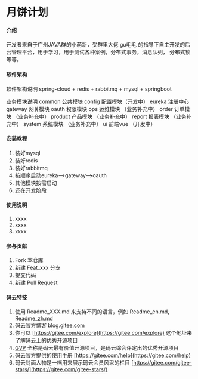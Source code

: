 # 月饼计划

#### 介绍
开发者来自于广州JAVA群的小萌新，受群里大佬 gu毛毛 的指导下自主开发的后台管理平台，用于学习，用于测试各种案例，分布式事务，消息队列，
分布式锁等等。

#### 软件架构
软件架构说明
spring-cloud + redis + rabbitmq + mysql + springboot

业务模块说明
common  公共模块
config  配置模块（开发中）
eureka  注册中心
gateway 网关模块 
oauth   权限模块
ops     运维模块 （业务补充中）
order   订单模块 （业务补充中）
product 产品模块 （业务补充中）
report  报表模块 （业务补充中）
system  系统模块 （业务补充中）
ui      前端vue  （开发中）

#### 安装教程

1. 装好mysql
2. 装好redis
3. 装好rabbitmq
4. 按顺序启动eureka-->gateway-->oauth
5. 其他模块按需启动
6. 还在开发阶段


#### 使用说明

1. xxxx
2. xxxx
3. xxxx

#### 参与贡献

1. Fork 本仓库
2. 新建 Feat_xxx 分支
3. 提交代码
4. 新建 Pull Request


#### 码云特技

1. 使用 Readme\_XXX.md 来支持不同的语言，例如 Readme\_en.md, Readme\_zh.md
2. 码云官方博客 [blog.gitee.com](https://blog.gitee.com)
3. 你可以 [https://gitee.com/explore](https://gitee.com/explore) 这个地址来了解码云上的优秀开源项目
4. [GVP](https://gitee.com/gvp) 全称是码云最有价值开源项目，是码云综合评定出的优秀开源项目
5. 码云官方提供的使用手册 [https://gitee.com/help](https://gitee.com/help)
6. 码云封面人物是一档用来展示码云会员风采的栏目 [https://gitee.com/gitee-stars/](https://gitee.com/gitee-stars/)